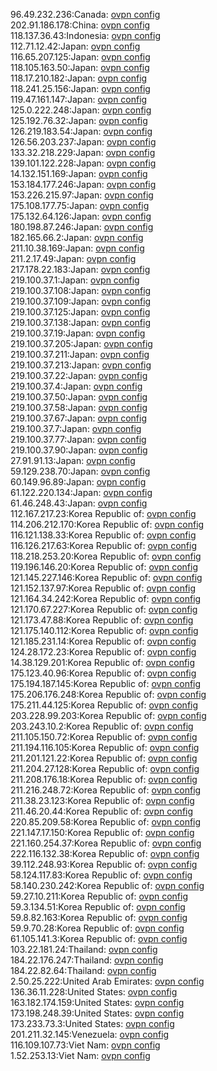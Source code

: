 96.49.232.236:Canada: [ovpn config](vpn/96_49_232_236.ovpn)  
202.91.186.178:China: [ovpn config](vpn/202_91_186_178.ovpn)  
118.137.36.43:Indonesia: [ovpn config](vpn/118_137_36_43.ovpn)  
112.71.12.42:Japan: [ovpn config](vpn/112_71_12_42.ovpn)  
116.65.207.125:Japan: [ovpn config](vpn/116_65_207_125.ovpn)  
118.105.163.50:Japan: [ovpn config](vpn/118_105_163_50.ovpn)  
118.17.210.182:Japan: [ovpn config](vpn/118_17_210_182.ovpn)  
118.241.25.156:Japan: [ovpn config](vpn/118_241_25_156.ovpn)  
119.47.161.147:Japan: [ovpn config](vpn/119_47_161_147.ovpn)  
125.0.222.248:Japan: [ovpn config](vpn/125_0_222_248.ovpn)  
125.192.76.32:Japan: [ovpn config](vpn/125_192_76_32.ovpn)  
126.219.183.54:Japan: [ovpn config](vpn/126_219_183_54.ovpn)  
126.56.203.237:Japan: [ovpn config](vpn/126_56_203_237.ovpn)  
133.32.218.229:Japan: [ovpn config](vpn/133_32_218_229.ovpn)  
139.101.122.228:Japan: [ovpn config](vpn/139_101_122_228.ovpn)  
14.132.151.169:Japan: [ovpn config](vpn/14_132_151_169.ovpn)  
153.184.177.246:Japan: [ovpn config](vpn/153_184_177_246.ovpn)  
153.226.215.97:Japan: [ovpn config](vpn/153_226_215_97.ovpn)  
175.108.177.75:Japan: [ovpn config](vpn/175_108_177_75.ovpn)  
175.132.64.126:Japan: [ovpn config](vpn/175_132_64_126.ovpn)  
180.198.87.246:Japan: [ovpn config](vpn/180_198_87_246.ovpn)  
182.165.66.2:Japan: [ovpn config](vpn/182_165_66_2.ovpn)  
211.10.38.169:Japan: [ovpn config](vpn/211_10_38_169.ovpn)  
211.2.17.49:Japan: [ovpn config](vpn/211_2_17_49.ovpn)  
217.178.22.183:Japan: [ovpn config](vpn/217_178_22_183.ovpn)  
219.100.37.1:Japan: [ovpn config](vpn/219_100_37_1.ovpn)  
219.100.37.108:Japan: [ovpn config](vpn/219_100_37_108.ovpn)  
219.100.37.109:Japan: [ovpn config](vpn/219_100_37_109.ovpn)  
219.100.37.125:Japan: [ovpn config](vpn/219_100_37_125.ovpn)  
219.100.37.138:Japan: [ovpn config](vpn/219_100_37_138.ovpn)  
219.100.37.19:Japan: [ovpn config](vpn/219_100_37_19.ovpn)  
219.100.37.205:Japan: [ovpn config](vpn/219_100_37_205.ovpn)  
219.100.37.211:Japan: [ovpn config](vpn/219_100_37_211.ovpn)  
219.100.37.213:Japan: [ovpn config](vpn/219_100_37_213.ovpn)  
219.100.37.22:Japan: [ovpn config](vpn/219_100_37_22.ovpn)  
219.100.37.4:Japan: [ovpn config](vpn/219_100_37_4.ovpn)  
219.100.37.50:Japan: [ovpn config](vpn/219_100_37_50.ovpn)  
219.100.37.58:Japan: [ovpn config](vpn/219_100_37_58.ovpn)  
219.100.37.67:Japan: [ovpn config](vpn/219_100_37_67.ovpn)  
219.100.37.7:Japan: [ovpn config](vpn/219_100_37_7.ovpn)  
219.100.37.77:Japan: [ovpn config](vpn/219_100_37_77.ovpn)  
219.100.37.90:Japan: [ovpn config](vpn/219_100_37_90.ovpn)  
27.91.91.13:Japan: [ovpn config](vpn/27_91_91_13.ovpn)  
59.129.238.70:Japan: [ovpn config](vpn/59_129_238_70.ovpn)  
60.149.96.89:Japan: [ovpn config](vpn/60_149_96_89.ovpn)  
61.122.220.134:Japan: [ovpn config](vpn/61_122_220_134.ovpn)  
61.46.248.43:Japan: [ovpn config](vpn/61_46_248_43.ovpn)  
112.167.217.23:Korea Republic of: [ovpn config](vpn/112_167_217_23.ovpn)  
114.206.212.170:Korea Republic of: [ovpn config](vpn/114_206_212_170.ovpn)  
116.121.138.33:Korea Republic of: [ovpn config](vpn/116_121_138_33.ovpn)  
116.126.217.63:Korea Republic of: [ovpn config](vpn/116_126_217_63.ovpn)  
118.218.253.20:Korea Republic of: [ovpn config](vpn/118_218_253_20.ovpn)  
119.196.146.20:Korea Republic of: [ovpn config](vpn/119_196_146_20.ovpn)  
121.145.227.146:Korea Republic of: [ovpn config](vpn/121_145_227_146.ovpn)  
121.152.137.97:Korea Republic of: [ovpn config](vpn/121_152_137_97.ovpn)  
121.164.34.242:Korea Republic of: [ovpn config](vpn/121_164_34_242.ovpn)  
121.170.67.227:Korea Republic of: [ovpn config](vpn/121_170_67_227.ovpn)  
121.173.47.88:Korea Republic of: [ovpn config](vpn/121_173_47_88.ovpn)  
121.175.140.112:Korea Republic of: [ovpn config](vpn/121_175_140_112.ovpn)  
121.185.231.14:Korea Republic of: [ovpn config](vpn/121_185_231_14.ovpn)  
124.28.172.23:Korea Republic of: [ovpn config](vpn/124_28_172_23.ovpn)  
14.38.129.201:Korea Republic of: [ovpn config](vpn/14_38_129_201.ovpn)  
175.123.40.96:Korea Republic of: [ovpn config](vpn/175_123_40_96.ovpn)  
175.194.187.145:Korea Republic of: [ovpn config](vpn/175_194_187_145.ovpn)  
175.206.176.248:Korea Republic of: [ovpn config](vpn/175_206_176_248.ovpn)  
175.211.44.125:Korea Republic of: [ovpn config](vpn/175_211_44_125.ovpn)  
203.228.99.203:Korea Republic of: [ovpn config](vpn/203_228_99_203.ovpn)  
203.243.10.2:Korea Republic of: [ovpn config](vpn/203_243_10_2.ovpn)  
211.105.150.72:Korea Republic of: [ovpn config](vpn/211_105_150_72.ovpn)  
211.194.116.105:Korea Republic of: [ovpn config](vpn/211_194_116_105.ovpn)  
211.201.121.22:Korea Republic of: [ovpn config](vpn/211_201_121_22.ovpn)  
211.204.27.128:Korea Republic of: [ovpn config](vpn/211_204_27_128.ovpn)  
211.208.176.18:Korea Republic of: [ovpn config](vpn/211_208_176_18.ovpn)  
211.216.248.72:Korea Republic of: [ovpn config](vpn/211_216_248_72.ovpn)  
211.38.23.123:Korea Republic of: [ovpn config](vpn/211_38_23_123.ovpn)  
211.46.20.44:Korea Republic of: [ovpn config](vpn/211_46_20_44.ovpn)  
220.85.209.58:Korea Republic of: [ovpn config](vpn/220_85_209_58.ovpn)  
221.147.17.150:Korea Republic of: [ovpn config](vpn/221_147_17_150.ovpn)  
221.160.254.37:Korea Republic of: [ovpn config](vpn/221_160_254_37.ovpn)  
222.116.132.38:Korea Republic of: [ovpn config](vpn/222_116_132_38.ovpn)  
39.112.248.93:Korea Republic of: [ovpn config](vpn/39_112_248_93.ovpn)  
58.124.117.83:Korea Republic of: [ovpn config](vpn/58_124_117_83.ovpn)  
58.140.230.242:Korea Republic of: [ovpn config](vpn/58_140_230_242.ovpn)  
59.27.10.211:Korea Republic of: [ovpn config](vpn/59_27_10_211.ovpn)  
59.3.134.51:Korea Republic of: [ovpn config](vpn/59_3_134_51.ovpn)  
59.8.82.163:Korea Republic of: [ovpn config](vpn/59_8_82_163.ovpn)  
59.9.70.28:Korea Republic of: [ovpn config](vpn/59_9_70_28.ovpn)  
61.105.141.3:Korea Republic of: [ovpn config](vpn/61_105_141_3.ovpn)  
103.22.181.24:Thailand: [ovpn config](vpn/103_22_181_24.ovpn)  
184.22.176.247:Thailand: [ovpn config](vpn/184_22_176_247.ovpn)  
184.22.82.64:Thailand: [ovpn config](vpn/184_22_82_64.ovpn)  
2.50.25.222:United Arab Emirates: [ovpn config](vpn/2_50_25_222.ovpn)  
136.36.11.228:United States: [ovpn config](vpn/136_36_11_228.ovpn)  
163.182.174.159:United States: [ovpn config](vpn/163_182_174_159.ovpn)  
173.198.248.39:United States: [ovpn config](vpn/173_198_248_39.ovpn)  
173.233.73.3:United States: [ovpn config](vpn/173_233_73_3.ovpn)  
201.211.32.145:Venezuela: [ovpn config](vpn/201_211_32_145.ovpn)  
116.109.107.73:Viet Nam: [ovpn config](vpn/116_109_107_73.ovpn)  
1.52.253.13:Viet Nam: [ovpn config](vpn/1_52_253_13.ovpn)  
